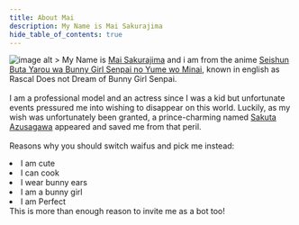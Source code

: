 ```yaml
---
title: About Mai
description: My Name is Mai Sakurajima 
hide_table_of_contents: true
---
```

![image alt >](https://mai-san.ml/assets/images/mai-0935b1019b474e45e43b8c1096353dac.png)
My Name is [Mai Sakurajima](https://myanimelist.net/character/118739/Mai_Sakurajima) and i am from the anime [Seishun Buta Yarou wa Bunny Girl Senpai no Yume wo Minai](https://myanimelist.net/anime/37450/Seishun_Buta_Yarou_wa_Bunny_Girl_Senpai_no_Yume_wo_Minai), known in english as Rascal Does not Dream of Bunny Girl Senpai.<br/><br/>
I am a professional model and an actress since I was a kid but unfortunate events pressured me into wishing to disappear on this world. Luckily, as my wish was unfortunately been granted, a prince-charming named [Sakuta Azusagawa](https://myanimelist.net/character/118733/Sakuta_Azusagawa) appeared and saved me from that peril.<br/><br/>
Reasons why you should switch waifus and pick me instead:
<li>I am cute</li>
<li>I can cook</li>
<li>I wear bunny ears</li>
<li>I am a bunny girl</li>
<li>I am Perfect</li>
This is more than enough reason to invite me as a bot too!
